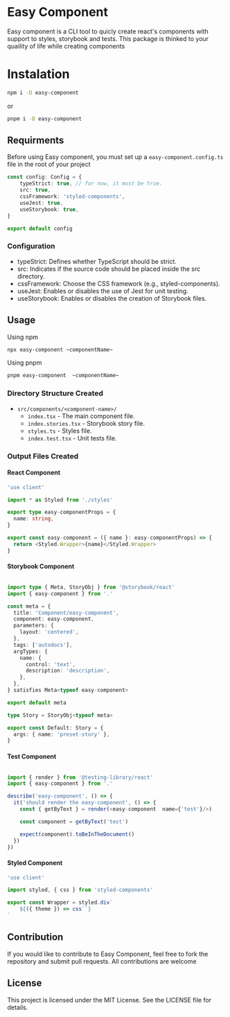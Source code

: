 # Easy Component

Easy component is a CLI tool to quicly create react's components with support to styles, storybook and tests. This package is thinked to your quaility of life while creating components

# Instalation

```bash
npm i -D easy-component
```

or

```bash
pnpm i -D easy-component
```

## Requirments

Before using Easy component, you must set up a `easy-component.config.ts` file in the root of your project

```typescript
const config: Config = {
    typeStrict: true, // for now, it must be true.
    src: true,
    cssFramework: 'styled-components',
    useJest: true,
    useStorybook: true,
}

export default config
```

### Configuration

-   typeStrict: Defines whether TypeScript should be strict.
-   src: Indicates if the source code should be placed inside the src directory.
-   cssFramework: Choose the CSS framework (e.g., styled-components).
-   useJest: Enables or disables the use of Jest for unit testing.
-   useStorybook: Enables or disables the creation of Storybook files.

## Usage

Using npm

```bash
npx easy-component ~componentName~
```

Using pnpm

```bash
pnpm easy-component  ~componentName~
```

### Directory Structure Created

-   `src/components/<component-name>/`
    -   `index.tsx` - The main component file.
    -   `index.stories.tsx` - Storybook story file.
    -   `styles.ts` - Styles file.
    -   `index.test.tsx` - Unit tests file.

### Output Files Created

#### React Component

```typescript
'use client'

import * as Styled from './styles'

export type easy-componentProps = {
  name: string,
}

export const easy-component = ({ name }: easy-componentProps) => {
  return <Styled.Wrapper>{name}</Styled.Wrapper>
}
```

#### Storybook Component

```typescript

import type { Meta, StoryObj } from '@storybook/react'
import { easy-component } from '.'

const meta = {
  title: 'Component/easy-component',
  component: easy-component,
  parameters: {
    layout: 'centered',
  },
  tags: ['autodocs'],
  argTypes: {
    name: {
      control: 'text',
      description: 'description',
    },
  },
} satisfies Meta<typeof easy-component>

export default meta

type Story = StoryObj<typeof meta>

export const Default: Story = {
  args: { name: 'preset-story' },
}

```

#### Test Component

```typescript

import { render } from '@testing-library/react'
import { easy-component } from '.'

describe('easy-component', () => {
  it('should render the easy-component', () => {
    const { getByText } = render(<easy-component  name={'test'}/>)

    const component = getByText('test')

    expect(component).toBeInTheDocument()
  })
})

```

#### Styled Component

```typescript
'use client'

import styled, { css } from 'styled-components'

export const Wrapper = styled.div`
    ${({ theme }) => css``}
`
```

## Contribution

If you would like to contribute to Easy Component, feel free to fork the repository and submit pull requests. All contributions are welcome

## License

This project is licensed under the MIT License. See the LICENSE file for details.
